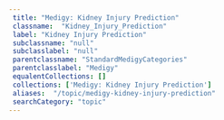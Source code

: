 ```yaml
--- 
 title: "Medigy: Kidney Injury Prediction" 
 classname:  "Kidney_Injury_Prediction" 
 label: "Kidney Injury Prediction" 
 subclassname: "null" 
 subclasslabel: "null" 
 parentclassname: "StandardMedigyCategories" 
 parentclasslabel: "Medigy" 
 equalentCollections: [] 
 collections: ['Medigy: Kidney Injury Prediction']
 aliases:  "/topic/medigy-kidney-injury-prediction"  
 searchCategory: "topic" 
---
```

